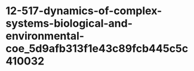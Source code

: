 # 12-517-dynamics-of-complex-systems-biological-and-environmental-coe_5d9afb313f1e43c89fcb445c5c410032